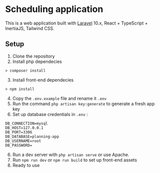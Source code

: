 # Scheduling application

This is a web application built with [Laravel](http://laravel.com) 10.x, React + TypeScript + InertiaJS, Tailwind CSS.

## Setup 

1. Clone the repository
2. Install php dependecies

```console
> composer install
```
3. Install front-end dependecies

```console
> npm install
```

4. Copy the `.env.example` file and rename it `.env`
5. Run the command `php artisan key:generate` to generate a fresh app key
6. Set up database credentials in `.env` :

```
DB_CONNECTION=mysql
DB_HOST=127.0.0.1
DB_PORT=3306
DB_DATABASE=planning-app
DB_USERNAME=root
DB_PASSWORD=
```

6. Run a dev server with `php artisan serve` or use Apache.
7. Run `npm run dev` or `npm run build` to set up front-end assets
8. Ready to use